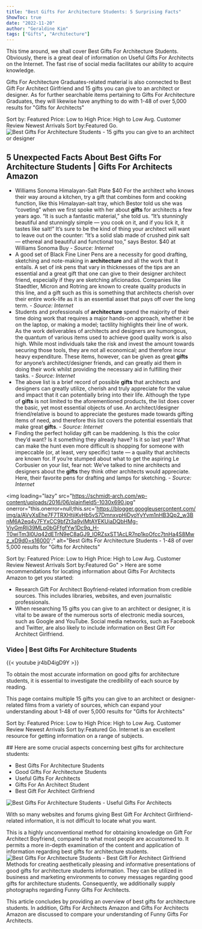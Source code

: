 ```yaml
---
title: "Best Gifts For Architecture Students: 5 Surprising Facts"
ShowToc: true 
date: "2022-11-20"
author: "Geraldine Kim" 
tags: ["Gifts", "Architecture"]
---
```


	
This time around, we shall cover Best Gifts For Architecture Students. Obviously, there is a great deal of information on Useful Gifts For Architects on the Internet. The fast rise of social media facilitates our ability to acquire knowledge.

Gifts For Architecture Graduates-related material is also connected to Best Gift For Architect Girlfriend and 15 gifts you can give to an architect or designer. As for further searchable items pertaining to Gifts For Architecture Graduates, they will likewise have anything to do with 1-48 of over 5,000 results for "Gifts for Architects"







Sort by:
Featured
Price: Low to High
Price: High to Low
Avg. Customer Review
Newest Arrivals
Sort by:Featured
Go.
<img loading="lazy" src="https://cdn.budgetyourtrip.com/images/photos/headerphotos/large/argentina_cordoba.jpg" onerror="this.onerror=null;this.src='https://blogger.googleusercontent.com/img/a/AVvXsEhe7F7TRXHtjiKvHb5vS7DmnxvpHiDyoYyYvm1nHB3Qp2_w3BnM6A2eq4v7FYxCC9bfZt3a9vIMtAYEKUiaDQbHMg-ViyGmRIj39MLp0bGFfgfYw1Dc9q_H-T0wiTm3l0Uq42dETrN9eC8aGJ9_IORZsxST1AcLR7np1koOfcc7tnHa4S8Mwz_xD9d0=s16000';" alt="Best Gifts For Architecture Students - 15 gifts you can give to an architect or designer" >

## 5 Unexpected Facts About Best Gifts For Architecture Students | Gifts For Architects Amazon
-   Williams Sonoma Himalayan-Salt Plate $40 For the architect who knows their way around a kitchen, try a gift that combines form and cooking function, like this Himalayan-salt tray, which Bestor told us she was “coveting” when we first spoke with her about **gifts** for architects a few years ago. “It is such a fantastic material,” she told us. “It’s stunningly beautiful and stunningly simple — you cook on it, and if you lick it, it tastes like salt!” It’s sure to be the kind of thing your architect will want to leave out on the counter: “It’s a solid slab made of crushed pink salt — ethereal and beautiful and functional too,” says Bestor. $40 at Williams Sonoma Buy - <cite>Source: Internet</cite>
-   A good set of Black Fine Liner Pens are a necessity for good drafting, sketching and note-making in **architecture** and all the work that it entails. A set of ink pens that vary in thicknesses of the tips are an essential and a great gift that one can give to their designer architect friend, especially if they are sketching aficionados. Companies like Staedtler, Micron and Rotring are known to create quality products in this line, and a gift such as this is something that architects cherish over their entire work-life as it is an essential asset that pays off over the long term. - <cite>Source: Internet</cite>
-   Students and professionals of **architecture** spend the majority of their time doing work that requires a major hands-on approach, whether it be on the laptop, or making a model; tactility highlights their line of work. As the work deliverables of architects and designers are humongous, the quantum of various items used to achieve good quality work is also high. While most individuals take the risk and invest the amount towards securing those tools, they are not all economical; and therefore incur heavy expenditure. These items, however, can be given as great **gifts** for anyone’s architect/designer friends, and can greatly aid them in doing their work whilst providing the necessary aid in fulfilling their tasks. - <cite>Source: Internet</cite>
-   The above list is a brief record of possible **gifts** that architects and designers can greatly utilize, cherish and truly appreciate for the value and impact that it can potentially bring into their life. Although the type of **gifts** is not limited to the aforementioned products, the list does cover the basic, yet most essential objects of use. An architect/designer friend/relative is bound to appreciate the gestures made towards gifting items of need, and therefore this list covers the potential essentials that make great **gifts**. - <cite>Source: Internet</cite>
-   Finding the perfect holiday gift can be maddening. Is this the color they’d want? Is it something they already have? Is it so last year? What can make the hunt even more difficult is shopping for someone with impeccable (or, at least, very specific) taste — a quality that architects are known for. If you’re stumped about what to get the aspiring Le Corbusier on your list, fear not: We’ve talked to nine architects and designers about the **gifts** they think other architects would appreciate. Here, their favorite pens for drafting and lamps for sketching. - <cite>Source: Internet</cite>


<img loading="lazy" src="https://schmidt-arch.com/wp-content/uploads/2016/06/plainfield5-1030x690.jpg" onerror="this.onerror=null;this.src='https://blogger.googleusercontent.com/img/a/AVvXsEhe7F7TRXHtjiKvHb5vS7DmnxvpHiDyoYyYvm1nHB3Qp2_w3BnM6A2eq4v7FYxCC9bfZt3a9vIMtAYEKUiaDQbHMg-ViyGmRIj39MLp0bGFfgfYw1Dc9q_H-T0wiTm3l0Uq42dETrN9eC8aGJ9_IORZsxST1AcLR7np1koOfcc7tnHa4S8Mwz_xD9d0=s16000';" alt="Best Gifts For Architecture Students - 1-48 of over 5,000 results for "Gifts for Architects"







Sort by:
Featured
Price: Low to High
Price: High to Low
Avg. Customer Review
Newest Arrivals
Sort by:Featured
Go" >
Here are some recommendations for locating information about Gifts For Architects Amazon to get you started:
- Research Gift For Architect Boyfriend-related information from credible sources. This includes libraries, websites, and even journalistic professionals.
- When researching 15 gifts you can give to an architect or designer, it is vital to be aware of the numerous sorts of electronic media sources, such as Google and YouTube. Social media networks, such as Facebook and Twitter, are also likely to include information on Best Gift For Architect Girlfriend.

### Video | Best Gifts For Architecture Students
{{< youtube jr4bD4igD9Y >}} 

To obtain the most accurate information on good gifts for architecture students, it is essential to investigate the credibility of each source by reading.

This page contains multiple 15 gifts you can give to an architect or designer-related films from a variety of sources, which can expand your understanding about 1-48 of over 5,000 results for "Gifts for Architects"







Sort by:
Featured
Price: Low to High
Price: High to Low
Avg. Customer Review
Newest Arrivals
Sort by:Featured
Go. Internet is an excellent resource for getting information on a range of subjects.
<script async="async" data-cfasync="false" src="//normallydemandedalter.com/fe63df3c5408708b15d8dc3d9b206b31/invoke.js"></script>
<div id="container-fe63df3c5408708b15d8dc3d9b206b31"></div>
## Here are some crucial aspects concerning best gifts for architecture students:

- Best Gifts For Architecture Students
- Good Gifts For Architecture Students
- Useful Gifts For Architects
- Gifts For An Architect Student
- Best Gift For Architect Girlfriend

 <img loading="lazy" src="https://i.pinimg.com/736x/10/1b/d7/101bd777ffd0c2d0a36eda3af6f9f6a2.jpg" onerror="this.onerror=null;this.src='https://blogger.googleusercontent.com/img/a/AVvXsEhe7F7TRXHtjiKvHb5vS7DmnxvpHiDyoYyYvm1nHB3Qp2_w3BnM6A2eq4v7FYxCC9bfZt3a9vIMtAYEKUiaDQbHMg-ViyGmRIj39MLp0bGFfgfYw1Dc9q_H-T0wiTm3l0Uq42dETrN9eC8aGJ9_IORZsxST1AcLR7np1koOfcc7tnHa4S8Mwz_xD9d0=s16000';" alt="Best Gifts For Architecture Students - Useful Gifts For Architects" >

With so many websites and forums giving Best Gift For Architect Girlfriend-related information, it is not difficult to locate what you want.

This is a highly unconventional method for obtaining knowledge on Gift For Architect Boyfriend, compared to what most people are accustomed to. It permits a more in-depth examination of the content and application of information regarding best gifts for architecture students.
<img loading="lazy" src="https://sust.unm.edu/common/images/justinpic.JPG" onerror="this.onerror=null;this.src='https://blogger.googleusercontent.com/img/a/AVvXsEhe7F7TRXHtjiKvHb5vS7DmnxvpHiDyoYyYvm1nHB3Qp2_w3BnM6A2eq4v7FYxCC9bfZt3a9vIMtAYEKUiaDQbHMg-ViyGmRIj39MLp0bGFfgfYw1Dc9q_H-T0wiTm3l0Uq42dETrN9eC8aGJ9_IORZsxST1AcLR7np1koOfcc7tnHa4S8Mwz_xD9d0=s16000';" alt="Best Gifts For Architecture Students - Best Gift For Architect Girlfriend" >
Methods for creating aesthetically pleasing and informative presentations of good gifts for architecture students information. They can be utilized in business and marketing environments to convey messages regarding good gifts for architecture students. Consequently, we additionally supply photographs regarding Funny Gifts For Architects.

This article concludes by providing an overview of best gifts for architecture students. In addition, Gifts For Architects Amazon and Gifts For Architects Amazon are discussed to compare your understanding of Funny Gifts For Architects.
	
	

